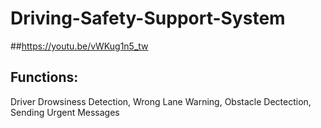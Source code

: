 # Driving-Safety-Support-System
##https://youtu.be/vWKug1n5_tw
## Functions: 
Driver Drowsiness Detection, Wrong Lane Warning, Obstacle Dectection, Sending Urgent Messages
